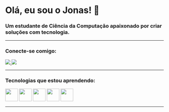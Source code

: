 # Olá, eu sou o Jonas! 👋

### Um estudante de Ciência da Computação apaixonado por criar soluções com tecnologia.

---

### Conecte-se comigo:
<a href="https://www.linkedin.com/in/jonas-tavares-984315160/" target="_blank">
  <img src="https://img.shields.io/badge/-LinkedIn-%230077B5?style=for-the-badge&logo=linkedin&logoColor=white">
</a>
<a href="jonastavares98@gmail.com">
  <img src="https://img.shields.io/badge/-Gmail-%23333?style=for-the-badge&logo=gmail&logoColor=white">
</a>

---

### Tecnologias que estou aprendendo:
<p align="left">
  <img src="https://cdn.jsdelivr.net/gh/devicons/devicon/icons/html5/html5-original.svg" width="40" height="40"/>
  <img src="https://cdn.jsdelivr.net/gh/devicons/devicon/icons/css3/css3-original.svg" width="40" height="40"/>
  <img src="https://cdn.jsdelivr.net/gh/devicons/devicon/icons/javascript/javascript-original.svg" width="40" height="40"/>
  <img src="https://cdn.jsdelivr.net/gh/devicons/devicon/icons/python/python-original.svg" width="40" height="40"/>
  <img src="https://cdn.jsdelivr.net/gh/devicons/devicon/icons/git/git-original.svg" width="40" height="40"/>
</p>

---
